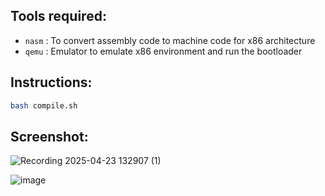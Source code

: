 ## Tools required:
- `nasm` : To convert assembly code to machine code for x86 architecture
- `qemu` : Emulator to emulate x86 environment and run the bootloader
## Instructions:
```bash
bash compile.sh
```
## Screenshot:
![Recording 2025-04-23 132907 (1)](https://github.com/user-attachments/assets/8942c595-2f37-4f19-a158-91ba389a4c5e)

![image](https://github.com/user-attachments/assets/d295c8dd-73e6-491c-be66-b8f0cacfd83d)
